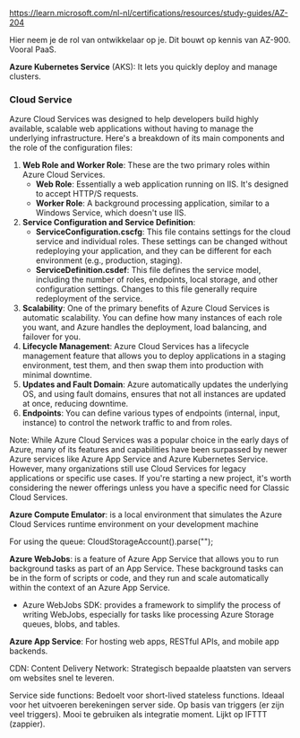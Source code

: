 https://learn.microsoft.com/nl-nl/certifications/resources/study-guides/AZ-204

Hier neem je de rol van ontwikkelaar op je. Dit bouwt op kennis van AZ-900.
Vooral PaaS.

**Azure Kubernetes Service** (AKS): It lets you quickly deploy and manage clusters.

### Cloud Service
Azure Cloud Services was designed to help developers build highly available, scalable web applications without having to manage the underlying infrastructure. Here's a breakdown of its main components and the role of the configuration files:

1. **Web Role and Worker Role**: These are the two primary roles within Azure Cloud Services.
    - **Web Role**: Essentially a web application running on IIS. It's designed to accept HTTP/S requests.
    - **Worker Role**: A background processing application, similar to a Windows Service, which doesn't use IIS.
2. **Service Configuration and Service Definition**:
    - **ServiceConfiguration.cscfg**: This file contains settings for the cloud service and individual roles. These settings can be changed without redeploying your application, and they can be different for each environment (e.g., production, staging).
    - **ServiceDefinition.csdef**: This file defines the service model, including the number of roles, endpoints, local storage, and other configuration settings. Changes to this file generally require redeployment of the service.
3. **Scalability**: One of the primary benefits of Azure Cloud Services is automatic scalability. You can define how many instances of each role you want, and Azure handles the deployment, load balancing, and failover for you.
4. **Lifecycle Management**: Azure Cloud Services has a lifecycle management feature that allows you to deploy applications in a staging environment, test them, and then swap them into production with minimal downtime.
5. **Updates and Fault Domain**: Azure automatically updates the underlying OS, and using fault domains, ensures that not all instances are updated at once, reducing downtime.
6. **Endpoints**: You can define various types of endpoints (internal, input, instance) to control the network traffic to and from roles.

Note: While Azure Cloud Services was a popular choice in the early days of Azure, many of its features and capabilities have been surpassed by newer Azure services like Azure App Service and Azure Kubernetes Service. However, many organizations still use Cloud Services for legacy applications or specific use cases. If you're starting a new project, it's worth considering the newer offerings unless you have a specific need for Classic Cloud Services. 

**Azure Compute Emulator**: is a local environment that simulates the Azure Cloud Services runtime environment on your development machine

For using the queue:
CloudStorageAccount().parse("");

**Azure WebJobs**: is a feature of Azure App Service that allows you to run background tasks as part of an App Service. These background tasks can be in the form of scripts or code, and they run and scale automatically within the context of an Azure App Service.
- Azure WebJobs SDK: provides a framework to simplify the process of writing WebJobs, especially for tasks like processing Azure Storage queues, blobs, and tables.

**Azure App Service**: For hosting web apps, RESTful APIs, and mobile app backends.

CDN: Content Delivery Network: Strategisch bepaalde plaatsten van servers om websites snel te leveren.

Service side functions: Bedoelt voor short-lived stateless functions. Ideaal voor het uitvoeren berekeningen server side. Op basis van triggers (er zijn veel triggers). Mooi te gebruiken als integratie moment. Lijkt op IFTTT (zappier). 